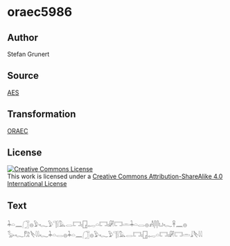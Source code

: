# oraec5986

## Author

Stefan Grunert

## Source

[AES](https://github.com/simondschweitzer/aes)

## Transformation

[ORAEC](https://oraec.github.io/)

## License

<a rel="license" href="http://creativecommons.org/licenses/by-sa/4.0/"><img alt="Creative Commons License" style="border-width:0" src="https://i.creativecommons.org/l/by-sa/4.0/88x31.png" /></a><br />This work is licensed under a <a rel="license" href="http://creativecommons.org/licenses/by-sa/4.0/">Creative Commons Attribution-ShareAlike 4.0 International License</a>

## Text

𓇓𓏏𓈖𓃂𓐍𓅱𓆑𓅱𓊹𓍛𓅓𓂋𓉐𓏤𓉗𓉻𓏏𓉐𓏤𓏞𓉐𓏛𓇓𓏏𓂋𓐍𓀻𓋴𓋴𓂓𓆑𓋹𓈖𓐍<br>
𓅭𓆑𓀗𓌸𓇋𓇋𓆑𓇓𓏏𓂋𓐍𓇓𓏏𓈖𓃂𓐍𓅱𓆑𓅱𓊹𓍛𓅓𓂋𓉐𓏤𓉗𓉻𓏏𓉐𓏤𓏞𓉐𓏛𓇍𓌸𓇋𓇋<br>
